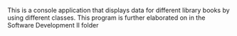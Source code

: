 This is a console application that displays data for different library books by using different classes.
This program is further elaborated on in the Software Development II folder

